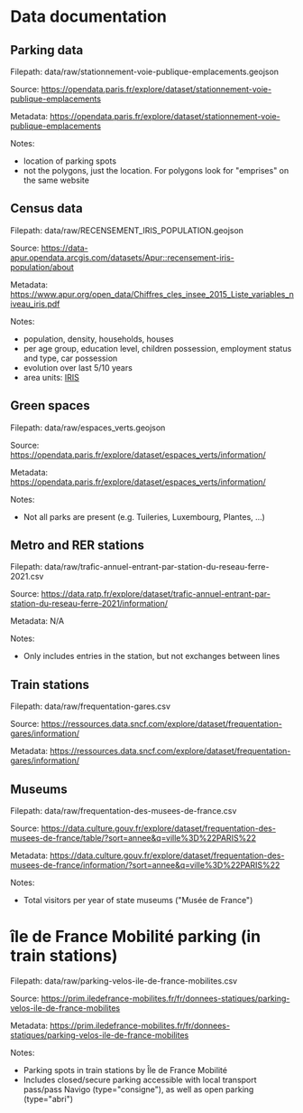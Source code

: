 # Data documentation

## Parking data

Filepath: data/raw/stationnement-voie-publique-emplacements.geojson

Source: https://opendata.paris.fr/explore/dataset/stationnement-voie-publique-emplacements

Metadata: https://opendata.paris.fr/explore/dataset/stationnement-voie-publique-emplacements

Notes:

- location of parking spots
- not the polygons, just the location. For polygons look for "emprises" on the same website

## Census data

Filepath: data/raw/RECENSEMENT_IRIS_POPULATION.geojson

Source: https://data-apur.opendata.arcgis.com/datasets/Apur::recensement-iris-population/about

Metadata: https://www.apur.org/open_data/Chiffres_cles_insee_2015_Liste_variables_niveau_iris.pdf

Notes:

- population, density, households, houses
- per age group, education level, children possession, employment status and type, car possession
- evolution over last 5/10 years
- area units: [IRIS](https://www.insee.fr/en/metadonnees/definition/c1523)

## Green spaces

Filepath: data/raw/espaces_verts.geojson

Source: https://opendata.paris.fr/explore/dataset/espaces_verts/information/

Metadata: https://opendata.paris.fr/explore/dataset/espaces_verts/information/

Notes:

- Not all parks are present (e.g. Tuileries, Luxembourg, Plantes, ...)

## Metro and RER stations

Filepath: data/raw/trafic-annuel-entrant-par-station-du-reseau-ferre-2021.csv

Source: https://data.ratp.fr/explore/dataset/trafic-annuel-entrant-par-station-du-reseau-ferre-2021/information/

Metadata: N/A

Notes:

- Only includes entries in the station, but not exchanges between lines

## Train stations

Filepath: data/raw/frequentation-gares.csv

Source: https://ressources.data.sncf.com/explore/dataset/frequentation-gares/information/

Metadata: https://ressources.data.sncf.com/explore/dataset/frequentation-gares/information/

## Museums

Filepath: data/raw/frequentation-des-musees-de-france.csv

Source: https://data.culture.gouv.fr/explore/dataset/frequentation-des-musees-de-france/table/?sort=annee&q=ville%3D%22PARIS%22

Metadata: https://data.culture.gouv.fr/explore/dataset/frequentation-des-musees-de-france/information/?sort=annee&q=ville%3D%22PARIS%22

Notes:

- Total visitors per year of state museums ("Musée de France")

# île de France Mobilité parking (in train stations)

Filepath: data/raw/parking-velos-ile-de-france-mobilites.csv

Source: https://prim.iledefrance-mobilites.fr/fr/donnees-statiques/parking-velos-ile-de-france-mobilites

Metadata: https://prim.iledefrance-mobilites.fr/fr/donnees-statiques/parking-velos-ile-de-france-mobilites

Notes:

- Parking spots in train stations by Île de France Mobilité
- Includes closed/secure parking accessible with local transport pass/pass Navigo (type="consigne"), as well as open parking (type="abri")